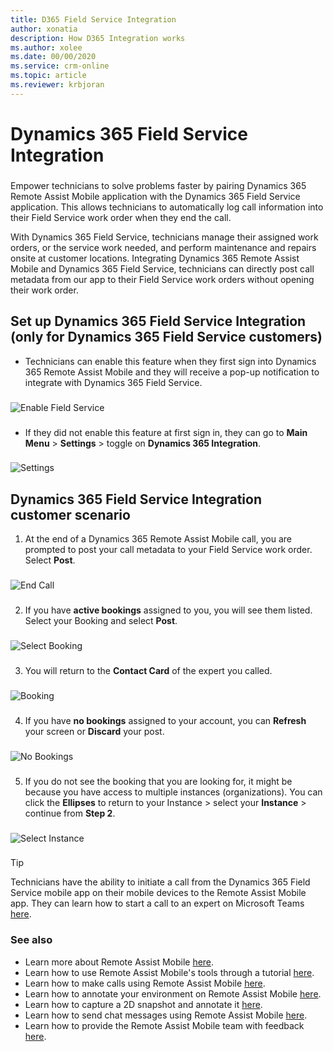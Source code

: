 ```yaml
---
title: D365 Field Service Integration
author: xonatia
description: How D365 Integration works
ms.author: xolee
ms.date: 00/00/2020
ms.service: crm-online
ms.topic: article
ms.reviewer: krbjoran
---
```

# Dynamics 365 Field Service Integration

###
Empower technicians to solve problems faster by pairing Dynamics 365 Remote Assist Mobile application with the Dynamics 365 Field Service application. This allows technicians to automatically log call information into their Field Service work order when they end the call.

With Dynamics 365 Field Service, technicians manage their assigned work orders, or the service work needed, and perform maintenance and repairs onsite at customer locations. Integrating Dynamics 365 Remote Assist Mobile and Dynamics 365 Field Service, technicians can directly post call metadata from our app to their Field Service work orders without opening their work order.

## Set up Dynamics 365 Field Service Integration (only for Dynamics 365 Field Service customers)
-	Technicians can enable this feature when they first sign into Dynamics 365 Remote Assist Mobile and they will receive a pop-up notification to integrate with Dynamics 365 Field Service.
###
![Enable Field Service](./media/enablefs.png "Enable Field Service")
###
-	If they did not enable this feature at first sign in, they can go to **Main Menu** > **Settings** > toggle on **Dynamics 365 Integration**.
###
![Settings](./media/fs_settings.png "Settings")
###

## Dynamics 365 Field Service Integration customer scenario
1.	At the end of a Dynamics 365 Remote Assist Mobile call, you are prompted to post your call metadata to your Field Service work order. Select **Post**.
###
![End Call](./media/fs_1.png "End Call")
###
2.	If you have **active bookings** assigned to you, you will see them listed. Select your Booking and select **Post**.
###
![Select Booking](./media/selectbooking.png "Select Booking")
###
3.	You will return to the **Contact Card** of the expert you called.
###
![Booking](./media/fs_5.png "Booking")
### 
4.	If you have **no bookings** assigned to your account, you can **Refresh** your screen or **Discard** your post.
###
![No Bookings](./media/fs_6.png "No Bookings")
### 
5.	If you do not see the booking that you are looking for, it might be because you have access to multiple instances (organizations). You can click the **Ellipses** to return to your Instance > select your **Instance** > continue from **Step 2**.
###
![Select Instance](./media/Instance.png "Select Instance")
### 

> [!TIP]
> Technicians have the ability to initiate a call from the Dynamics 365 Field Service mobile app on their mobile devices to the Remote Assist Mobile app. They can learn how to start a call to an expert on Microsoft Teams [here](making-calls.md). 

### See also 
- Learn more about Remote Assist Mobile [here](remote-assist-mobile-overview.md).
- Learn how to use Remote Assist Mobile's tools through a tutorial [here](learn-the-tools.md).
- Learn how to make calls using Remote Assist Mobile [here](making-calls.md).
- Learn how to annotate your environment on Remote Assist Mobile [here](annotate-your-environment.md).
- Learn how to capture a 2D snapshot and annotate it [here](annotate-snapshot.md).
- Learn how to send chat messages using Remote Assist Mobile [here](send-chat-messages.md).
- Learn how to provide the Remote Assist Mobile team with feedback [here](provide-feedback.md).
